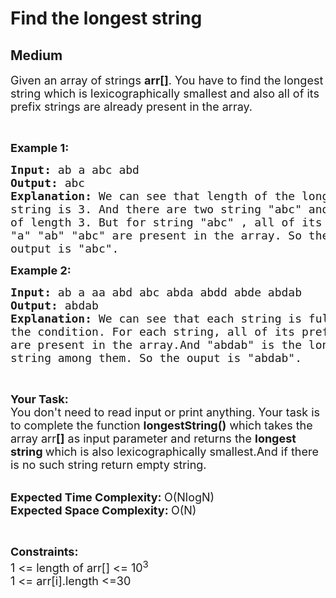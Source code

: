 # Find the longest string
## Medium
<div class="problems_problem_content__Xm_eO"><p><span style="font-size:18px">Given an array of strings <strong>arr[]</strong>. You have to find the longest string which is&nbsp;lexicographically smallest and also&nbsp;all of its prefix strings are already present in the array.</span></p>

<p>&nbsp;</p>

<p><strong><span style="font-size:18px">Example 1:</span></strong></p>

<pre><span style="font-size:18px"><strong>Input:</strong> ab a abc abd</span>
<span style="font-size:18px"><strong>Output:</strong> abc</span>
<strong><span style="font-size:18px">Explanation: </span></strong><span style="font-size:18px">We can see that length of the longest </span>
<span style="font-size:18px">string is 3. And there are two string "abc" and "abd"</span>
<span style="font-size:18px">of length 3. But for string "abc" , all of its prefix</span>
<span style="font-size:18px">"a" "ab" "abc" are present in the array. So the</span>
<span style="font-size:18px">output is "abc".</span></pre>

<p><strong><span style="font-size:18px">Example 2:</span></strong></p>

<pre><strong><span style="font-size:18px">Input: </span></strong><span style="font-size:18px">ab a aa abd abc<strong><span style="font-size:18px"> </span></strong>abda abdd abde abdab</span>
<strong><span style="font-size:18px">Output: </span></strong><span style="font-size:18px">abdab</span>
<strong><span style="font-size:18px">Explanation: </span></strong><span style="font-size:18px">We can see that each string is fulfilling</span>
<span style="font-size:18px">the condition. For each string, all of its prefix </span>
<span style="font-size:18px">are present in the array.And "abdab" is the longest</span>
<span style="font-size:18px">string among them. So the ouput is "abdab".</span></pre>

<p>&nbsp;</p>

<p><span style="font-size:18px"><strong>Your Task:&nbsp;&nbsp;</strong><br>
You don't need to read input or print anything. Your task is to complete the function&nbsp;<strong>longestString()</strong>&nbsp;which takes the array arr<strong>[]</strong>&nbsp;as input parameter&nbsp;and returns the <strong>longest string </strong>which is also lexicographically&nbsp;smallest.And if there is no such string return empty string.</span><br>
&nbsp;</p>

<p><span style="font-size:18px"><strong>Expected Time Complexity: </strong>O(NlogN)<br>
<strong>Expected Space Complexity: </strong>O(N)</span></p>

<p>&nbsp;</p>

<p><span style="font-size:18px"><strong>Constraints:</strong><br>
1 &lt;= length of arr[]&nbsp;&lt;= 10<sup>3</sup><br>
1 &lt;= arr[i].length&nbsp;&lt;=30</span></p>
</div>
